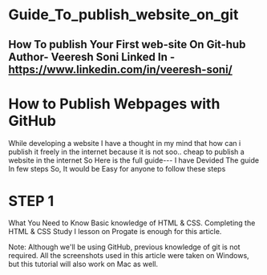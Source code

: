 # Guide_To_publish_website_on_git
How To publish Your First web-site On Git-hub
Author- Veeresh Soni
Linked In - **https://www.linkedin.com/in/veeresh-soni/**
----------------------------------------------------------------------------------------------------------------------------------------------------------------------------------------------------------------------------------------------------------------------------------------------------------------------------------------------------------------
# How to Publish Webpages with GitHub

While developing a website I have a thought in my mind that how can i publish it freely in the internet because it is not soo.. cheap to publish a website in the internet
So Here is the full guide---
I have Devided The guide In few steps So, It would be Easy for anyone to follow these steps

# STEP 1

What You Need to Know
Basic knowledge of HTML & CSS.
Completing the HTML & CSS Study I lesson on Progate is enough for this article.

Note:
Although we'll be using GitHub, previous knowledge of git is not required.
All the screenshots used in this article were taken on Windows, but this tutorial will also work on Mac as well.

